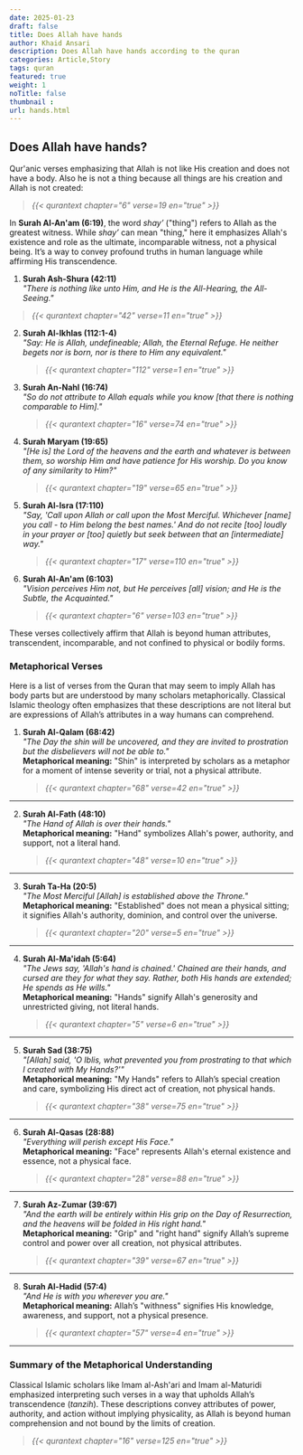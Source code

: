 ```yaml
---
date: 2025-01-23
draft: false
title: Does Allah have hands
author: Khaid Ansari
description: Does Allah have hands according to the quran
categories: Article,Story
tags: quran
featured: true
weight: 1
noTitle: false
thumbnail : 
url: hands.html
---
```

## Does Allah have hands?

Qur'anic verses emphasizing that Allah is not like His creation and does not have a body.  Also he is not a thing because all things are his creation and Allah is not created:

 > _{{< qurantext chapter="6" verse=19 en="true" >}}_

In **Surah Al-An'am (6:19)**, the word *shay’* ("thing") refers to Allah as the greatest witness. While *shay’* can mean "thing," here it emphasizes Allah's existence and role as the ultimate, incomparable witness, not a physical being. It’s a way to convey profound truths in human language while affirming His transcendence.


1. **Surah Ash-Shura (42:11)**  
   *"There is nothing like unto Him, and He is the All-Hearing, the All-Seeing."*

 > _{{< qurantext chapter="42" verse=11 en="true" >}}_


2. **Surah Al-Ikhlas (112:1-4)**  
   *"Say: He is Allah, undefineable; Allah, the Eternal Refuge. He neither begets nor is born, nor is there to Him any equivalent."*

    > _{{< qurantext chapter="112" verse=1 en="true" >}}_

3. **Surah An-Nahl (16:74)**  
   *"So do not attribute to Allah equals while you know [that there is nothing comparable to Him]."*

    > _{{< qurantext chapter="16" verse=74 en="true" >}}_

4. **Surah Maryam (19:65)**  
   *"[He is] the Lord of the heavens and the earth and whatever is between them, so worship Him and have patience for His worship. Do you know of any similarity to Him?"*

    > _{{< qurantext chapter="19" verse=65 en="true" >}}_

5. **Surah Al-Isra (17:110)**  
   *"Say, 'Call upon Allah or call upon the Most Merciful. Whichever [name] you call - to Him belong the best names.' And do not recite [too] loudly in your prayer or [too] quietly but seek between that an [intermediate] way."*

    > _{{< qurantext chapter="17" verse=110 en="true" >}}_

6. **Surah Al-An'am (6:103)**  
   *"Vision perceives Him not, but He perceives [all] vision; and He is the Subtle, the Acquainted."*
    > _{{< qurantext chapter="6" verse=103 en="true" >}}_

These verses collectively affirm that Allah is beyond human attributes, transcendent, incomparable, and not confined to physical or bodily forms.

### Metaphorical Verses
Here is a list of verses from the Quran that may seem to imply Allah has body parts but are understood by many scholars metaphorically. Classical Islamic theology often emphasizes that these descriptions are not literal but are expressions of Allah’s attributes in a way humans can comprehend.

1. **Surah Al-Qalam (68:42)**  
   *"The Day the shin will be uncovered, and they are invited to prostration but the disbelievers will not be able to."*  
   **Metaphorical meaning:** "Shin" is interpreted by scholars as a metaphor for a moment of intense severity or trial, not a physical attribute.
   
   > _{{< qurantext chapter="68" verse=42 en="true" >}}_

---

2. **Surah Al-Fath (48:10)**  
   *"The Hand of Allah is over their hands."*  
   **Metaphorical meaning:** "Hand" symbolizes Allah's power, authority, and support, not a literal hand.

   > _{{< qurantext chapter="48" verse=10 en="true" >}}_

---

3. **Surah Ta-Ha (20:5)**  
   *"The Most Merciful [Allah] is established above the Throne."*  
   **Metaphorical meaning:** "Established" does not mean a physical sitting; it signifies Allah's authority, dominion, and control over the universe.

   > _{{< qurantext chapter="20" verse=5 en="true" >}}_

---

4. **Surah Al-Ma'idah (5:64)**  
   *"The Jews say, 'Allah's hand is chained.' Chained are their hands, and cursed are they for what they say. Rather, both His hands are extended; He spends as He wills."*  
   **Metaphorical meaning:** "Hands" signify Allah's generosity and unrestricted giving, not literal hands.

   > _{{< qurantext chapter="5" verse=6 en="true" >}}_
---

5. **Surah Sad (38:75)**  
   *"[Allah] said, 'O Iblis, what prevented you from prostrating to that which I created with My Hands?'"*  
   **Metaphorical meaning:** "My Hands" refers to Allah’s special creation and care, symbolizing His direct act of creation, not physical hands.

   > _{{< qurantext chapter="38" verse=75 en="true" >}}_

---

6. **Surah Al-Qasas (28:88)**  
   *"Everything will perish except His Face."*  
   **Metaphorical meaning:** "Face" represents Allah's eternal existence and essence, not a physical face.

   > _{{< qurantext chapter="28" verse=88 en="true" >}}_

---

7. **Surah Az-Zumar (39:67)**  
   *"And the earth will be entirely within His grip on the Day of Resurrection, and the heavens will be folded in His right hand."*  
   **Metaphorical meaning:** "Grip" and "right hand" signify Allah’s supreme control and power over all creation, not physical attributes.

   > _{{< qurantext chapter="39" verse=67 en="true" >}}_

---

8. **Surah Al-Hadid (57:4)**  
   *"And He is with you wherever you are."*  
   **Metaphorical meaning:** Allah’s "withness" signifies His knowledge, awareness, and support, not a physical presence.

   > _{{< qurantext chapter="57" verse=4 en="true" >}}_

---

### Summary of the Metaphorical Understanding  
Classical Islamic scholars like Imam al-Ash'ari and Imam al-Maturidi emphasized interpreting such verses in a way that upholds Allah’s transcendence (*tanzih*). These descriptions convey attributes of power, authority, and action without implying physicality, as Allah is beyond human comprehension and not bound by the limits of creation.






   > _{{< qurantext chapter="16" verse=125 en="true" >}}_

